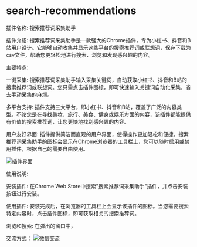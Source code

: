 # search-recommendations
插件名称: 搜索推荐词采集助手

插件介绍:
搜索推荐词采集助手是一款强大的Chrome插件，专为小红书、抖音和B站用户设计。它能够自动收集并显示这些平台的搜索推荐词或联想词，保存下载为csv文件，帮助您更轻松地进行搜索、浏览和发现感兴趣的内容。

主要特点:

一键采集: 搜索推荐词采集助手输入采集关键词，自动获取小红书、抖音和B站的搜索推荐词或联想词。您只需点击插件图标，即可快速输入关键词自动化采集，省去手动采集的麻烦。

多平台支持: 插件支持三大平台，即小红书、抖音和B站，覆盖了广泛的内容类型。不论您是在寻找美妆、旅行、美食、健身或娱乐方面的内容，该插件都能提供有价值的搜索推荐词，让您更快地找到感兴趣的内容。

用户友好界面: 插件提供简洁而直观的用户界面，使得操作更加轻松和便捷。搜索推荐词采集助手的图标会显示在Chrome浏览器的工具栏上，您可以随时启用或禁用插件，根据自己的需要自由使用。

![插件界面](https://i.ibb.co/1nhN28G/WX20230617-114357-2x.png)

使用说明:

安装插件: 在Chrome Web Store中搜索"搜索推荐词采集助手"插件，并点击安装按钮进行安装。

使用插件: 安装完成后，在浏览器的工具栏上会显示该插件的图标。当您需要搜索特定内容时，点击插件图标，即可获取相关的搜索推荐词。

浏览和搜索: 在弹出的窗口中，

交流方式：
<img src="https://i.ibb.co/StH3rcz/Wechat-IMG1500.jpg" alt="微信交流" style="max-width: 200px; height: auto;">
